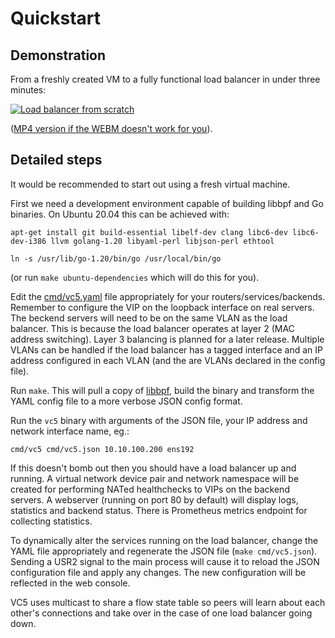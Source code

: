 # Quickstart

## Demonstration

From a freshly created VM to a fully functional load balancer in under three minutes:

 [![Load balancer from scratch](https://davidcoles.github.io/pages/videos/vc5-install-20231128.png)](https://davidcoles.github.io/pages/videos/vc5-install-20231128.webm)
 
([MP4 version if the WEBM doesn't work for you]( https://davidcoles.github.io/pages/videos/vc5-install-20231128.mp4)).

## Detailed steps

It would be recommended to start out using a fresh virtual machine.

First we need a development environment capable of building libbpf and
Go binaries. On Ubuntu 20.04 this can be achieved
with:

  `apt-get install git build-essential libelf-dev clang libc6-dev libc6-dev-i386 llvm golang-1.20 libyaml-perl libjson-perl ethtool`
  
  `ln -s /usr/lib/go-1.20/bin/go /usr/local/bin/go`
  
(or run `make ubuntu-dependencies` which will do this for you).


Edit the [cmd/vc5.yaml](../cmd/vc5.yaml) file appropriately for your
routers/services/backends. Remember to configure the VIP on the
loopback interface on real servers. The beckend servers will need to
be on the same VLAN as the load balancer. This is because the load
balancer operates at layer 2 (MAC address switching). Layer 3
balancing is planned for a later release. Multiple VLANs can be
handled if the load balancer has a tagged interface and an IP address
configured in each VLAN (and the are VLANs declared in the config
file).

Run `make`. This will pull a copy of
[libbpf](https://github.com/libbpf/libbpf), build the binary and
transform the YAML config file to a more verbose JSON config format.

Run the `vc5` binary with arguments of the JSON file,
your IP address and network interface name, eg.:

  `cmd/vc5 cmd/vc5.json 10.10.100.200 ens192`

If this doesn't bomb out then you should have a load balancer up and
running. A virtual network device pair and network namespace will be
created for performing NATed healthchecks to VIPs on the backend
servers. A webserver (running on port 80 by default) will display
logs, statistics and backend status. There is Prometheus metrics
endpoint for collecting statistics.

To dynamically alter the services running on the load balancer, change
the YAML file appropriately and regenerate the JSON file (`make
cmd/vc5.json`). Sending a USR2 signal to the main process will cause
it to reload the JSON configuration file and apply any changes. The
new configuration will be reflected in the web console.

VC5 uses multicast to share a flow state table so peers
will learn about each other's connections and take over in the case of
one load balancer going down.


